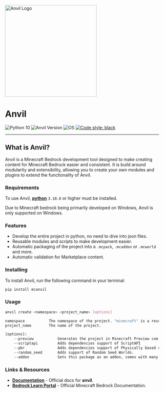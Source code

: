 <img src="https://starktma.net/wp-content/uploads/2022/04/logo.png" width="300" alt="Anvil Logo">

# Anvil

![Python 10](https://img.shields.io/badge/python-3.10%20%20|%20%203.11%20%20|%20%203.12-g.svg)
![Anvil Version](https://img.shields.io/badge/beta-0.8.1-yellow.svg)
![OS](https://img.shields.io/badge/OS-Windows-blue.svg)
[![Code style: black](https://img.shields.io/badge/code%20style-black-000000.svg)](https://github.com/psf/black)

---

## What is Anvil?

Anvil is a Minecraft Bedrock development tool designed to make creating content for Minecraft Bedrock easier and consistent. It is build around modularity and extensibility, allowing you to create your own modules and plugins to extend the functionality of Anvil.

### Requirements

To use Anvil, [**python**](https://www.python.org/downloads/) `3.10.0` or higher must be installed.

Due to Minecraft bedrock being primarily developed on Windows, Anvil is only supported on Windows.

### Features

- Develop the entire project in python, no need to dive into json files.
- Reusable modules and scripts to make development easier.
- Automatic packaging of the project into a `.mcpack`, `.mcaddon` or `.mcworld` and more.
- Automatic validation for Marketplace content.

### Installing

To install Anvil, run the following command in your terminal:

```bash
pip install mcanvil
```

### Usage

```bash
anvil create <namespace> <project_name> [options]

namespace           The namespace of the project. "minecraft" is a reserved namespace and cannot be used.
project_name        The name of the project.

[options]:
    --preview           Generates the project in Minecraft Preview com.mojang instead of release.
    --scriptapi         Adds dependencies support of ScriptAPI
    --pbr               Adds dependencies support of Physically based rendering
    --random_seed       Adds support of Random Seed Worlds.
    --addon             Sets this package as an addon, comes with many restrictions.
```

### Links & Resources

- [**Documentation**](https://anvil.starktma.net/) - Official docs for **anvil**.
- [**Bedrock Learn Portal**](https://learn.microsoft.com/en-gb/minecraft/creator/reference/) - Official Minecraft Bedrock Documentation.
